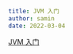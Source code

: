 ```yaml
title: JVM 入门
author: samin
date: 2022-03-04
```

[JVM 入门](https://gaudy-feels-700.notion.site/Java8-JVM-03fa13746c6d44a6996448287a677675)